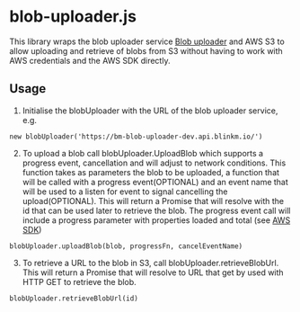 # blob-uploader.js

This library wraps the blob uploader service [Blob uploader](https://github.com/blinkmobile/blob-uploader) and AWS S3 to allow uploading and retrieve of blobs from S3 without having to work with AWS credentials and the AWS SDK directly.
## Usage
1.  Initialise the blobUploader with the URL of the blob uploader service, e.g. 
```
new blobUploader('https://bm-blob-uploader-dev.api.blinkm.io/')
```
2.  To upload a blob call blobUploader.UploadBlob which supports a progress event, cancellation and will adjust to network conditions. This function takes as parameters the blob to be uploaded, a function that will be called with a progress event(OPTIONAL) and an event name that will be used to a listen for event to signal cancelling the upload(OPTIONAL). This will return a Promise that will resolve with the id that can be used later to retrieve the blob. The progress event call will include a progress parameter with properties loaded and total (see [AWS SDK](http://docs.aws.amazon.com/AWSJavaScriptSDK/latest/AWS/S3/ManagedUpload.html#httpUploadProgress-event))
```
blobUploader.uploadBlob(blob, progressFn, cancelEventName)
```

3.  To retrieve a URL to the blob in S3, call blobUploader.retrieveBlobUrl. This will return a Promise that will resolve to URL that get by used with HTTP GET to retrieve the blob.
```
blobUploader.retrieveBlobUrl(id)
```
